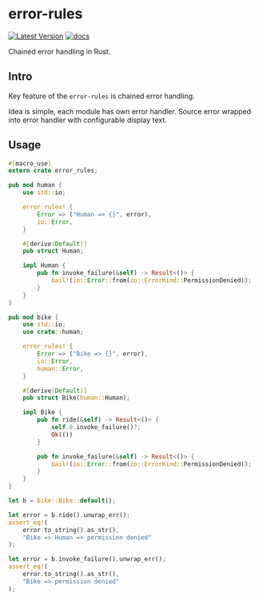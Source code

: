 # error-rules

[![Latest Version](https://img.shields.io/crates/v/error-rules.svg)](https://crates.io/crates/error-rules)
[![docs](https://docs.rs/error-rules/badge.svg)](https://docs.rs/error-rules)

Chained error handling in Rust.

## Intro

Key feature of the `error-rules` is chained error handling.

Idea is simple, each module has own error handler.
Source error wrapped into error handler with configurable display text.

## Usage

```rust
#[macro_use]
extern crate error_rules;

pub mod human {
    use std::io;

    error_rules! {
        Error => ("Human => {}", error),
        io::Error,
    }

    #[derive(Default)]
    pub struct Human;

    impl Human {
        pub fn invoke_failure(&self) -> Result<()> {
            bail!(io::Error::from(io::ErrorKind::PermissionDenied));
        }
    }
}

pub mod bike {
    use std::io;
    use crate::human;

    error_rules! {
        Error => ("Bike => {}", error),
        io::Error,
        human::Error,
    }

    #[derive(Default)]
    pub struct Bike(human::Human);

    impl Bike {
        pub fn ride(&self) -> Result<()> {
            self.0.invoke_failure()?;
            Ok(())
        }

        pub fn invoke_failure(&self) -> Result<()> {
            bail!(io::Error::from(io::ErrorKind::PermissionDenied));
        }
    }
}

let b = bike::Bike::default();

let error = b.ride().unwrap_err();
assert_eq!(
    error.to_string().as_str(),
    "Bike => Human => permission denied"
);

let error = b.invoke_failure().unwrap_err();
assert_eq!(
    error.to_string().as_str(),
    "Bike => permission denied"
);
```
